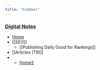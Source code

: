 ```yaml
---
title: "Sidebar"
---
```


### [Digital Notes](/)

- [Home](/)
- [[SEO]]
	- [[Publishing Daily Good for Rankings]]
-   [[Articles (TR)]]
-   -   [Home2](/)

